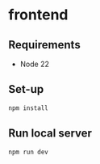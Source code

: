 # frontend

## Requirements

-  Node 22

## Set-up

```sh
npm install
```

## Run local server

```sh
npm run dev
```

